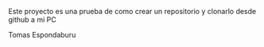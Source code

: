 Este proyecto es una prueba de como crear un repositorio y clonarlo desde github a mi PC 

Tomas Espondaburu 
